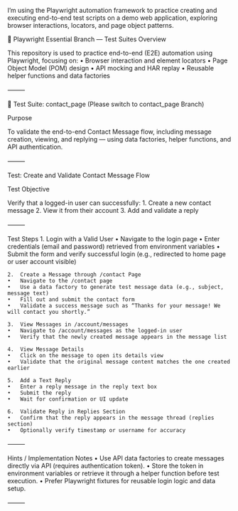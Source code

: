 
I’m using the Playwright automation framework to practice creating and executing end-to-end test scripts on a demo web application, exploring browser interactions, locators, and page object patterns.


🧪 Playwright Essential Branch — Test Suites Overview

This repository is used to practice end-to-end (E2E) automation using Playwright, focusing on:
	•	Browser interaction and element locators
	•	Page Object Model (POM) design
	•	API mocking and HAR replay
	•	Reusable helper functions and data factories

⸻

📘 Test Suite: contact_page (Please switch to contact_page Branch)

Purpose

To validate the end-to-end Contact Message flow, including message creation, viewing, and replying — using data factories, helper functions, and API authentication.

⸻

Test: Create and Validate Contact Message Flow

Test Objective

Verify that a logged-in user can successfully:
	1.	Create a new contact message
	2.	View it from their account
	3.	Add and validate a reply

⸻

Test Steps
	1.	Login with a Valid User
	•	Navigate to the login page
	•	Enter credentials (email and password) retrieved from environment variables
	•	Submit the form and verify successful login (e.g., redirected to home page or user account visible)
	
    2.	Create a Message through /contact Page
	•	Navigate to the /contact page
	•	Use a data factory to generate test message data (e.g., subject, message text)
	•	Fill out and submit the contact form
	•	Validate a success message such as “Thanks for your message! We will contact you shortly.”
	
    3.	View Messages in /account/messages
	•	Navigate to /account/messages as the logged-in user
	•	Verify that the newly created message appears in the message list
	
    4.	View Message Details
	•	Click on the message to open its details view
	•	Validate that the original message content matches the one created earlier

	5.	Add a Text Reply
	•	Enter a reply message in the reply text box
	•	Submit the reply
	•	Wait for confirmation or UI update

	6.	Validate Reply in Replies Section
	•	Confirm that the reply appears in the message thread (replies section)
	•	Optionally verify timestamp or username for accuracy

⸻

Hints / Implementation Notes
	•	Use API data factories to create messages directly via API (requires authentication token).
	•	Store the token in environment variables or retrieve it through a helper function before test execution.
	•	Prefer Playwright fixtures for reusable login logic and data setup.

⸻